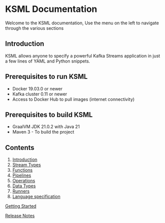 # KSML Documentation

Welcome to the KSML documentation, Use the menu on the left to navigate through the various sections

## Introduction
KSML allows anyone to specify a powerful Kafka Streams application in just a few lines of YAML and Python snippets.

## Prerequisites to run KSML
- Docker 19.03.0 or newer 
- Kafka cluster 0.11 or newer
- Access to Docker Hub to pull images (internet connectivity)

## Prerequisites to build KSML
- GraalVM JDK 21.0.2 with Java 21
- Maven 3 - To build the project

## Contents

1. [Introduction](introduction.md)
1. [Stream Types](streams.md)
1. [Functions](functions.md)
1. [Pipelines](pipelines.md)
1. [Operations](operations.md)
1. [Data Types](types.md)
1. [Runners](runners.md)
1. [Language specification](ksml-language-spec)

[Getting Started](getting-started.md)

[Release Notes](release-notes.md)

